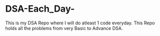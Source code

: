 # DSA-Each_Day-
This is my DSA Repo where I will do atleast 1 code everyday.
This Repo holds all the problems from very Basic to Advance DSA.
